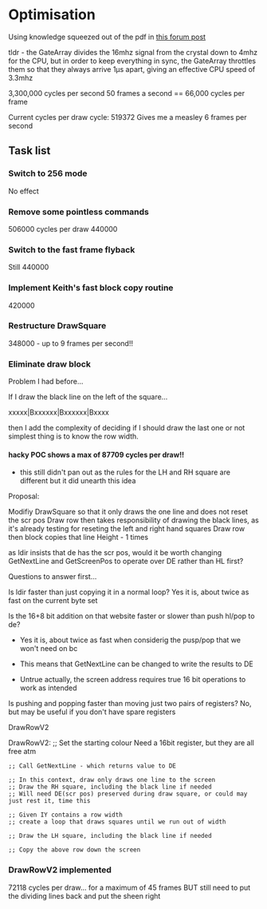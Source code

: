 # Optimisation

Using knowledge squeezed out of the pdf in [this forum post](http://www.cpcwiki.eu/forum/programming/craving-for-speed-a-visual-cheat-sheet-to-help-optimizing-your-code-to-death/)


tldr - the GateArray divides the 16mhz signal from the crystal down to 4mhz for the CPU, but in order to keep everything in sync, the GateArray throttles them so that they always arrive 1µs apart, giving an effective CPU speed of 3.3mhz

3,300,000 cycles per second
50 frames a second == 66,000 cycles per frame


Current cycles per draw cycle: 519372
Gives me a measley 6 frames per second

## Task list

### Switch to 256 mode
No effect

### Remove some pointless commands
506000 cycles per draw
440000

### Switch to the fast frame flyback
Still 440000

### Implement Keith's fast block copy routine
420000

### Restructure DrawSquare
348000 - up to 9 frames per second!!


### Eliminate draw block

Problem I had before...

If I draw the black line on the left of the square...

xxxxx|Bxxxxxx|Bxxxxxx|Bxxxx

then I add the complexity of deciding if I should draw the last one or not
simplest thing is to know the row width.


#### hacky POC shows a max of 87709 cycles per draw!! 

- this still didn't pan out as the rules for the LH and RH square are different but it did unearth this idea

Proposal:

Modifiy DrawSquare so that it only draws the one line and does not reset the scr pos
Draw row then takes responsibility of drawing the black lines, as it's already testing for reseting the left and right hand squares
Draw row then block copies that line Height - 1 times


as ldir insists that de has the scr pos, would it be worth changing GetNextLine and GetScreenPos to operate over DE rather than HL first?

Questions to answer first...

Is ldir faster than just copying it in a normal loop? 
  Yes it is, about twice as fast on the current byte set

Is the 16+8 bit addition on that website faster or slower than push hl/pop to de?
  - Yes it is, about twice as fast when considerig the pusp/pop that we won't need on bc

  - This means that GetNextLine can be changed to write the results to DE
  - Untrue actually, the screen address requires true 16 bit operations to work as intended

    
  

Is pushing and popping faster than moving just two pairs of registers?
    No, but may be useful if you don't have spare registers




DrawRowV2


DrawRowV2:
	;; Set the starting colour
    Need a 16bit register, but they are all free atm

    ;; Call GetNextLine - which returns value to DE

	;; In this context, draw only draws one line to the screen	
	;; Draw the RH square, including the black line if needed
    ;; Will need DE(scr pos) preserved during draw square, or could may just rest it, time this

	;; Given IY contains a row width 
	;; create a loop that draws squares until we run out of width

	;; Draw the LH square, including the black line if needed

	;; Copy the above row down the screen

### DrawRowV2 implemented

72118 cycles per draw... for a maximum of 45 frames
BUT still need to put the dividing lines back and put the sheen right